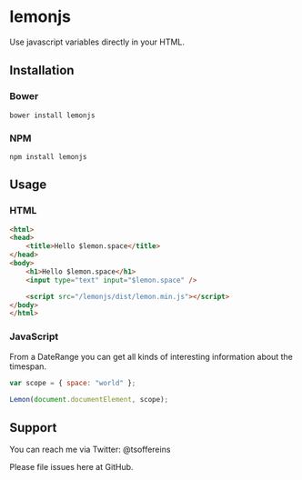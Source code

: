 # lemonjs
Use javascript variables directly in your HTML.

## Installation

### Bower
`bower install lemonjs`

### NPM
`npm install lemonjs`

## Usage

### HTML
```html
<html>
<head>
	<title>Hello $lemon.space</title>
</head>
<body>
	<h1>Hello $lemon.space</h1>
	<input type="text" input="$lemon.space" />

	<script src="/lemonjs/dist/lemon.min.js"></script>
</body>
</html>
```

### JavaScript
From a DateRange you can get all kinds of interesting information about the timespan.

```javascript
var scope = { space: "world" };

Lemon(document.documentElement, scope);
```

## Support

You can reach me via Twitter: @tsoffereins

Please file issues here at GitHub.